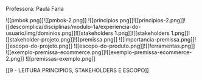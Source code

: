 Professora: Paula Faria

![[pmbok.png]]![[pmbok-2.png]]
![[principios.png]]![[principios-2.png]]![[descomplica/disciplinas/modulo-1a/experiencia-do-usuario/img/dominios.png]]![[stakeholders 1.png]]![[stakeholders 1.png]]![[stakeholder-projeto.png]]![[premissa.png]]
![[importancia-premissa.png]]![[escopo-do-projeto.png]]
![[escopo-do-produto.png]]![[ferramentas.png]]
![[exemplo-premissa-ecommerce.png]]![[exemplo-premissa-ecommerce-2.png]]
![[premissas-exemplo.png]]

[[9 - LEITURA PRINCIPIOS, STAKEHOLDERS E ESCOPO]]